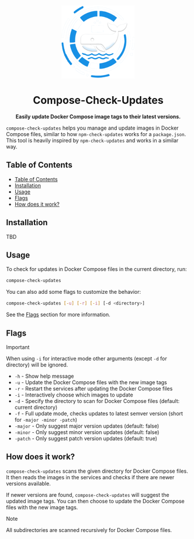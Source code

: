 <p align="center">
  <img src="./logo.png" alt="Beschrapi Logo" width="200">
</p>

<h1 align="center">Compose-Check-Updates</h1>

<p align="center">
  <strong>
Easily update Docker Compose image tags to their latest versions.
  </strong>
</p>

`compose-check-updates` helps you manage and update images in Docker Compose files, similar to how `npm-check-updates` works for a `package.json`. This tool is heavily inspired by `npm-check-updates` and works in a similar way.


## Table of Contents

- [Table of Contents](#table-of-contents)
- [Installation](#installation)
- [Usage](#usage)
- [Flags](#flags)
- [How does it work?](#how-does-it-work)

## Installation

TBD


## Usage

To check for updates in Docker Compose files in the current directory, run:

```bash
compose-check-updates 
```

You can also add some flags to customize the behavior:

```bash
compose-check-updates [-u] [-r] [-i] [-d <directory>]
```

See the [Flags](#flags) section for more information.


## Flags

> [!IMPORTANT]
> When using `-i` for interactive mode other arguments (except `-d` for directory) will be ignored.


- `-h` - Show help message
- `-u` - Update the Docker Compose files with the new image tags
- `-r` - Restart the services after updating the Docker Compose files
- `-i` - Interactively choose which images to update
- `-d` - Specify the directory to scan for Docker Compose files (default: current directory)
- `-f` - Full update mode, checks updates to latest semver version (short for `-major -minor -patch`)
- `-major` - Only suggest major version updates (default: false)
- `-minor` - Only suggest minor version updates (default: false)
- `-patch` - Only suggest patch version updates (default: true)


## How does it work?

`compose-check-updates` scans the given directory for Docker Compose files. It then reads the images in the services and checks if there are newer versions available.

If newer versions are found, `compose-check-updates` will suggest the updated image tags. You can then choose to update the Docker Compose files with the new image tags.

> [!NOTE]
> All subdirectories are scanned recursively for Docker Compose files.